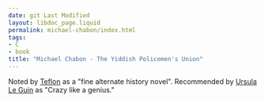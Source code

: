 ```yaml
---
date: git Last Modified
layout: libdoc_page.liquid
permalink: michael-chabon/index.html
tags:
- C
- book
title: "Michael Chabon - The Yiddish Policemen's Union"
---
```


Noted by <a href="https://seesharppress.wordpress.com/2015/04/19/c-j-sansoms-alternate-history-and-mystery-novels/"> Teflon</a> as a "fine alternate history novel". Recommended by <a href="http://www.openculture.com/2016/05/books-that-ursula-k-le-guin-likes-and-wants-you-to-read.html"> Ursula Le Guin</a> as "Crazy like a genius."